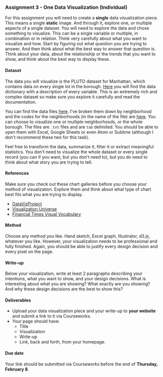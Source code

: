 ### Assignment 3 - One Data Visualization (Individual)
For this assignment you will need to create a **single** data visualization piece. This means a single **static** image. And through it, explore one, or multiple aspects of a single dataset. You will need to explore the data and chose something to visualize. This can be a single variable or multiple, in combination or in relation. Think very carefully about what you want to visualize and how. Start by figuring out what question you are trying to answer. And then think about what the best way to answer that question is. Think about your data, about the relationship or the trends that you want to show, and think about the best way to display these.

#### Dataset
The data you will visualize is the PLUTO dataset for Manhattan, which contains data on every single lot in the borough. [Here](https://www1.nyc.gov/assets/planning/download/pdf/data-maps/open-data/pluto_datadictionary.pdf?r=16v2) you will find the data dictionary with a description of every variable. This is an extremely rich and complex dataset so make sure you explore it carefully and read the documentation.

You can find the data files [here](https://github.com/juanfrans-courses/dataViz_arch_hum/tree/master/Spring_2018/02_Assignments/03_Assignment_03). I've broken them down by neighborhood and the codes for the neighborhoods (in the name of the file) are [here](https://github.com/juanfrans-courses/dataViz_arch_hum/blob/master/Spring_2018/02_Assignments/03_Assignment_03/NeighborhoodCodes.csv). You can choose to visualize one or multiple neighborhoods, or the whole borough. The files are `.txt` files and are `tab` delimited. You should be able to open them with Excel, Google Sheets or even Atom or Sublime (although I don't recommend these two for this task).

Feel free to transform the data, summarize it, filter it or extract meaningful statistics. You don't need to visualize the whole dataset or every single record (you can if you want, but you don't need to), but you do need to think about what story you are trying to tell.

#### References
Make sure you check out these chart galleries before you choose your method of visualization. Explore them and think about what type of chart best fits what you are trying to display.
* [DataVizProject](http://datavizproject.com/)
* [Visualization Universe](http://visualizationuniverse.com/charts/)
* [Financial Times Visual Vocabulary](https://github.com/ft-interactive/chart-doctor/blob/master/visual-vocabulary/Visual-vocabulary.pdf)

#### Method
Choose any method you like. Hand sketch, Excel graph, Illustrator, d3.js, whatever you like. However, your visualization needs to be professional and fully finished. Again, you should be able to justify every design decision and every pixel on the page.

#### Write-up
Below your visualization, write at least 2 paragraphs describing your intentions, what you want to show, and your design decisions. What is interesting about what you are showing? What exactly are you showing? And why these design decisions are the best to show this?

#### Deliverables
* Upload your data visualization piece and your write-up to **your website** and submit a link to it via Courseworks.
* Your page should have:
  * Title
  * Visualization
  * Write-up
  * Link, back and forth, from your homepage.

#### Due date
Your link should be submitted via Courseworks before the end of **Thursday, February 8**.
